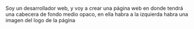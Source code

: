 Soy un desarrollador web, y voy a crear una página web en donde tendrá una cabecera de fondo medio opaco, en ella habra a la izquierda
habra una imagen del logo de la página 
